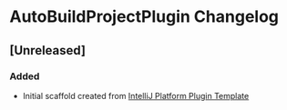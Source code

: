 <!-- Keep a Changelog guide -> https://keepachangelog.com -->

# AutoBuildProjectPlugin Changelog

## [Unreleased]
### Added
- Initial scaffold created from [IntelliJ Platform Plugin Template](https://github.com/JetBrains/intellij-platform-plugin-template)
